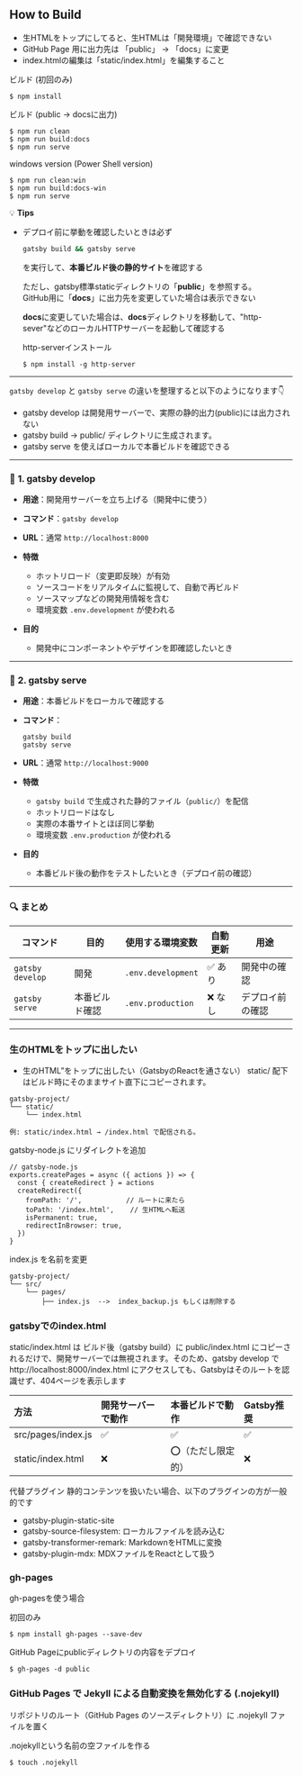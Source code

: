 How to Build
----
* 生HTMLをトップにしてると、生HTMLは「開発環境」で確認できない
* GitHub Page 用に出力先は 「public」 -> 「docs」に変更
* index.htmlの編集は「static/index.html」を編集すること

ビルド (初回のみ)
```
$ npm install
```

ビルド (public -> docsに出力)
```
$ npm run clean
$ npm run build:docs
$ npm run serve
```
windows version (Power Shell version)
```
$ npm run clean:win
$ npm run build:docs-win
$ npm run serve
```

💡 **Tips**
* デプロイ前に挙動を確認したいときは必ず
  ```bash
  gatsby build && gatsby serve
  ```
  を実行して、**本番ビルド後の静的サイト**を確認する

  ただし、gatsby標準staticディレクトリの「**public**」を参照する。  
  GitHub用に「**docs**」に出力先を変更していた場合は表示できない

  **docs**に変更していた場合は、**docs**ディレクトリを移動して、"http-sever"などのローカルHTTPサーバーを起動して確認する

  http-serverインストール
  ```
  $ npm install -g http-server
  ```
  
---

`gatsby develop` と `gatsby serve` の違いを整理すると以下のようになります👇

* gatsby develop は開発用サーバーで、実際の静的出力(public)には出力されない 
* gatsby build → public/ ディレクトリに生成されます。
* gatsby serve を使えばローカルで本番ビルドを確認できる

---

### 🧩 **1. gatsby develop**

* **用途**：開発用サーバーを立ち上げる（開発中に使う）
* **コマンド**：`gatsby develop`
* **URL**：通常 `http://localhost:8000`
* **特徴**

  * ホットリロード（変更即反映）が有効
  * ソースコードをリアルタイムに監視して、自動で再ビルド
  * ソースマップなどの開発用情報を含む
  * 環境変数 `.env.development` が使われる
* **目的**

  * 開発中にコンポーネントやデザインを即確認したいとき

---

### 🚀 **2. gatsby serve**

* **用途**：本番ビルドをローカルで確認する
* **コマンド**：

  ```
  gatsby build
  gatsby serve
  ```
* **URL**：通常 `http://localhost:9000`
* **特徴**

  * `gatsby build` で生成された静的ファイル（`public/`）を配信
  * ホットリロードはなし
  * 実際の本番サイトとほぼ同じ挙動
  * 環境変数 `.env.production` が使われる
* **目的**

  * 本番ビルド後の動作をテストしたいとき（デプロイ前の確認）

---

### 🔍 **まとめ**

| コマンド             | 目的      | 使用する環境変数           | 自動更新 | 用途       |
| ---------------- | ------- | ------------------ | ---- | -------- |
| `gatsby develop` | 開発      | `.env.development` | ✅ あり | 開発中の確認   |
| `gatsby serve`   | 本番ビルド確認 | `.env.production`  | ❌ なし | デプロイ前の確認 |

---

### 生のHTMLをトップに出したい
* 生のHTML”をトップに出したい（GatsbyのReactを通さない）
static/ 配下はビルド時にそのままサイト直下にコピーされます。
```
gatsby-project/
└── static/
    └── index.html

例: static/index.html → /index.html で配信される。
```

gatsby-node.js にリダイレクトを追加
```
// gatsby-node.js
exports.createPages = async ({ actions }) => {
  const { createRedirect } = actions
  createRedirect({
    fromPath: '/',           // ルートに来たら
    toPath: '/index.html',    // 生HTMLへ転送
    isPermanent: true,
    redirectInBrowser: true,
  })
}
```

index.js を名前を変更
```
gatsby-project/
└── src/
    └── pages/
        ├── index.js  -->  index_backup.js もしくは削除する
```

### gatsbyでのindex.html

static/index.html は ビルド後（gatsby build）に public/index.html にコピーされるだけで、開発サーバーでは無視されます。そのため、gatsby develop で http://localhost:8000/index.html にアクセスしても、Gatsbyはそのルートを認識せず、404ページを表示します


| 方法	              | 開発サーバーで動作 | 本番ビルドで動作   | Gatsby推奨  |
|:--------------------|:-----------------|:------------------|:-----------|
| src/pages/index.js  | ✅	           | ✅	             | ✅         |
| static/index.html   | ❌              | ⭕（ただし限定的） | ❌         |


代替プラグイン
静的コンテンツを扱いたい場合、以下のプラグインの方が一般的です
* gatsby-plugin-static-site
* gatsby-source-filesystem: ローカルファイルを読み込む
* gatsby-transformer-remark: MarkdownをHTMLに変換
* gatsby-plugin-mdx: MDXファイルをReactとして扱う


### gh-pages
gh-pagesを使う場合

初回のみ
```
$ npm install gh-pages --save-dev
```

GitHub Pageにpublicディレクトリの内容をデプロイ
```
$ gh-pages -d public
```

### GitHub Pages で Jekyll による自動変換を無効化する (.nojekyll)
リポジトリのルート（GitHub Pages のソースディレクトリ）に .nojekyll ファイルを置く

.nojekyllという名前の空ファイルを作る
```
$ touch .nojekyll
```

